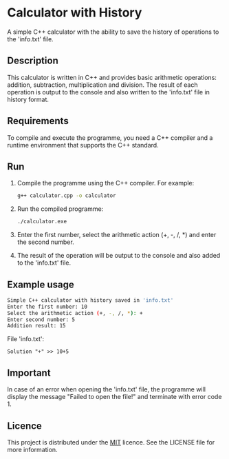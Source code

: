 # Calculator with History

A simple C++ calculator with the ability to save the history of operations to the 'info.txt' file.

## Description

This calculator is written in C++ and provides basic arithmetic operations: addition, subtraction, multiplication and division. The result of each operation is output to the console and also written to the 'info.txt' file in history format.

## Requirements

To compile and execute the programme, you need a C++ compiler and a runtime environment that supports the C++ standard.

## Run

1. Compile the programme using the C++ compiler. For example:

   ```bash
   g++ calculator.cpp -o calculator
   ```

2. Run the compiled programme:

   ```bash
   ./calculator.exe
   ```

3. Enter the first number, select the arithmetic action (+, -, /, *) and enter the second number.

4. The result of the operation will be output to the console and also added to the 'info.txt' file.

## Example usage

```bash
Simple C++ calculator with history saved in 'info.txt'
Enter the first number: 10
Select the arithmetic action (+, -, /, *): +
Enter second number: 5
Addition result: 15
```

File 'info.txt':

```
Solution "+" >> 10+5
```

## Important

In case of an error when opening the 'info.txt' file, the programme will display the message "Failed to open the file!" and terminate with error code 1.

## Licence

This project is distributed under the [MIT](LICENSE) licence. See the LICENSE file for more information.
